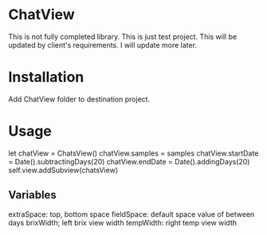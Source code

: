# ChatView

This is not fully completed library. This is just test project. This will be updated by client's requirements. I will update more later.

# Installation

Add ChatView folder to destination project.

# Usage

let chatView = ChatsView()
chatView.samples = samples
chatView.startDate = Date().subtractingDays(20)
chatView.endDate = Date().addingDays(20)
self.view.addSubview(chatsView)

## Variables
extraSpace: top, bottom space
fieldSpace: default space value of between days
brixWidth; left brix view width
tempWidth: right temp view width
